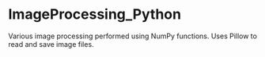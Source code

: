 # ImageProcessing_Python
Various image processing performed using NumPy functions. Uses Pillow to read and save image files. 
